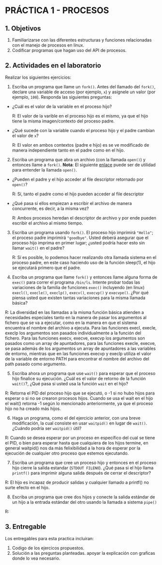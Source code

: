 # PRÁCTICA 1 - PROCESOS #

## 1. Objetivos ##
1. Familiarizarse con las diferentes estructuras y funciones relacionadas con el manejo de procesos en linux.
2. Codificar programas que hagan uso del API de procesos.

## 2. Actividades en el laboratorio ##

Realizar los siguientes ejercicios:

1. Escriba un programa que llame un ```fork()```. Antes del llamado del ```fork()```, declare una variable de acceso (por ejemplo, ```x```) y asígnele un valor (por ejemplo, ```100```). Responda las siguientes preguntas:
  * ¿Cuál es el valor de la variable en el proceso hijo?
    
    R: El valor de la varible en el proceso hijo es el mismo, ya que el hijo tiene la misma imagen/contexto del proceso padre.
  * ¿Qué sucede con la variable cuando el proceso hijo y el padre cambian el valor de ```x```?
  
    R: El valor en ambos contextos (padre e hijo) es se ve modificado de manera independiente tanto en el padre como en el hijo.
2. Escriba un programa que abra un archivo (con la llamada ```open()```) y entonces llame a ```fork()```. **Nota**: El siguiente [enlace](https://www.geeksforgeeks.org/input-output-system-calls-c-create-open-close-read-write/) puede ser de utilidad para entender la llamada ```open()```.
  * ¿Pueden el padre y el hijo acceder al file descriptor retornado por ```open()```?
  
    R: Sí, tanto el padre como el hijo pueden acceder al file descriptor
  
  * ¿Qué pasa si ellos empiezan a escribir el archivo de manera concurrente, es decir, a la misma vez?
  
    R: Ambos procesos heredan el descriptor de archivo y por ende pueden escribir el archivo al mismo tiempo.
3. Escriba un programa usando ```fork()```. El proceso hijo imprimirá ```"Hello"```; el proceso padre imprimirá ```"goodbye"```. Usted deberá asegurar que el proceso hijo imprima en primer lugar; ¿usted podría hacer esto sin llamar ```wait()``` en el padre?

   R: Sí es posible, lo podemos hacer realizando otra llamada sistema en el proceso padre, en este caso haciendo uso de la función sleep(1), el hijo se ejecutará primero que el padre.
4. Escriba un programa que llame ```fork()``` y entonces llame alguna forma de ```exec()``` para correr el programa ```/bin/ls```. Intente probar todas las variaciones de la familia de funciones ```exec()``` incluyendo (en linux) ```execl()```, ```execle()```, ```execlp()```, ```execv()```, ```execvp()``` y ```execvpe()```. ¿Por qué piensa usted que existen tantas variaciones para la misma llamada básica?

  R: La diversidad en las llamadas a la misma función básica atienden a necesidades especiales tanto en la manera de pasar los argumentos al fichero que se va a ejecutar, como en la manera en que el sistema encuentra el nombre del archivo a ejecuta. Para las funciones execl, execle, execlp los argumentos son pasados individualmente a la función del fichero. Para las funciones execv, execve, execvp los argumentos son pasados como un array de apuntadores, para las funciones execle, execve, se pasa además de los argumentos un array de apuntadores a las variables de entorno, mientras que en las funciones execvp y execlp utiliza el valor de la variable de entorno PATH para encontrar el nombre del archivo del path pasado como argumento.

5. Escriba ahora un programa que use ```wait()``` para esperar que el proceso hijo finalice su ejecución. ¿Cuál es el valor de retorno de la función ```wait()```?, ¿Qué pasa si usted usa la función ```wait``` en el hijo?

  R: Retorna el PID del proceso hijo que se ejecutó, o -1 si no hubo hijos para esperar o si no se crearon procesos hijos. Cuando se usa el wait en el hijo el wait() retorna -1 según lo mencionado anteriormente, ya que el proceso hijo no ha creado más hijos.
  
6. Haga un programa, como el del ejercicio anterior, con una breve modificación, la cual consiste en usar ```waitpid()``` en lugar de ```wait()```. ¿Cuándo podría ser ```waitpid()``` útil?

  R: Cuando se desea esperar por un proceso en específico del cual se tiene el PID, o bien para esperar hasta que cualquiera de los hijos termine, en general waitpid() nos da más felixibilidad a la hora de esperar por la ejecución de cualquier otro proceso que estemos ejecutando.
  
7. Escriba un programa que cree un proceso hijo y entonces en el proceso hijo cierre la salida estandar (```STDOUT FILENO```). ¿Qué pasa si el hijo llama ```printf()``` para imprimir alguna salida después de cerrar el descriptor?

  R: El hijo es incapaz de producir salidas y cualquier llamado a printf() no surte efecto en el hijo.
  
8. Escriba un programa que cree dos hijos y conecte la salida estándar de un hijo a la entrada estándar del otro usando la llamada a sistema ```pipe()```

  R: 

## 3. Entregable ##

Los entregables para esta practica incluiran:
1. Codigo de los ejercicos propuestos.
2. Solución a las preguntas planteadas. apoyar la explicación con graficas donde lo vea necesario.
